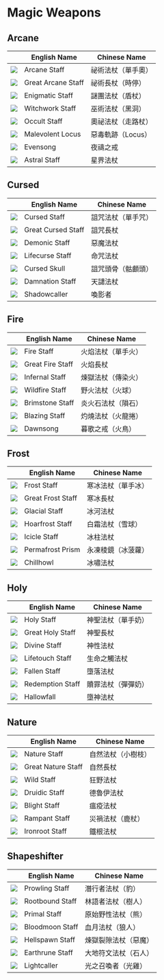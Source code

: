 # Magic Weapons

## Arcane

|| English Name | Chinese Name |
|---|---|---|
| ![](https://render.albiononline.com/v1/item/T8_MAIN_ARCANESTAFF@4.png) | Arcane Staff | 祕術法杖（單手奧） |
| ![](https://render.albiononline.com/v1/item/T8_2H_ARCANESTAFF@4.png) | Great Arcane Staff | 祕術長杖（時停） |
| ![](https://render.albiononline.com/v1/item/T8_2H_ENIGMATICSTAFF@4.png) | Enigmatic Staff | 謎團法杖（盾杖） |
| ![](https://render.albiononline.com/v1/item/T8_MAIN_ARCANESTAFF_UNDEAD@4.png) | Witchwork Staff | 巫術法杖（黑洞） |
| ![](https://render.albiononline.com/v1/item/T8_2H_ARCANESTAFF_HELL@4.png) | Occult Staff | 奧祕法杖（走路杖） |
| ![](https://render.albiononline.com/v1/item/T8_2H_ENIGMATICORB_MORGANA@4.png) | Malevolent Locus | 惡毒軌跡（Locus） |
| ![](https://render.albiononline.com/v1/item/T8_2H_ARCANE_RINGPAIR_AVALON@4.png) | Evensong | 夜禱之戒 |
| ![](https://render.albiononline.com/v1/item/T8_2H_ARCANESTAFF_CRYSTAL@4.png) | Astral Staff | 星界法杖 |

## Cursed

|| English Name | Chinese Name |
|---|---|---|
| ![](https://render.albiononline.com/v1/item/T8_MAIN_CURSEDSTAFF@4.png) | Cursed Staff | 詛咒法杖（單手咒） |
| ![](https://render.albiononline.com/v1/item/T8_2H_CURSEDSTAFF@4.png) | Great Cursed Staff | 詛咒長杖 |
| ![](https://render.albiononline.com/v1/item/T8_2H_DEMONICSTAFF@4.png) | Demonic Staff | 惡魔法杖 |
| ![](https://render.albiononline.com/v1/item/T8_MAIN_CURSEDSTAFF_UNDEAD@4.png) | Lifecurse Staff | 命咒法杖 |
| ![](https://render.albiononline.com/v1/item/T8_2H_SKULLORB_HELL@4.png) | Cursed Skull | 詛咒頭骨（骷顱頭） |
| ![](https://render.albiononline.com/v1/item/T8_2H_CURSEDSTAFF_MORGANA@4.png) | Damnation Staff | 天譴法杖 |
| ![](https://render.albiononline.com/v1/item/T8_MAIN_CURSEDSTAFF_AVALON@4.png) | Shadowcaller | 喚影者 |

## Fire

|| English Name | Chinese Name |
|---|---|---|
| ![](https://render.albiononline.com/v1/item/T8_MAIN_FIRESTAFF@4.png) | Fire Staff | 火焰法杖（單手火） |
| ![](https://render.albiononline.com/v1/item/T8_2H_FIRESTAFF@4.png) | Great Fire Staff | 火焰長杖 |
| ![](https://render.albiononline.com/v1/item/T8_2H_INFERNOSTAFF@4.png) | Infernal Staff | 煉獄法杖（傳染火） |
| ![](https://render.albiononline.com/v1/item/T8_MAIN_FIRESTAFF_KEEPER@4.png) | Wildfire Staff | 野火法杖（火球） |
| ![](https://render.albiononline.com/v1/item/T8_2H_FIRESTAFF_HELL@4.png) | Brimstone Staff | 炎火石法杖（隕石） |
| ![](https://render.albiononline.com/v1/item/T8_2H_INFERNOSTAFF_MORGANA@4.png) | Blazing Staff | 灼燒法杖（火龍捲） |
| ![](https://render.albiononline.com/v1/item/T8_2H_FIRE_RINGPAIR_AVALON@4.png) | Dawnsong | 暮歌之戒（火鳥） |

## Frost

|| English Name | Chinese Name |
|---|---|---|
| ![](https://render.albiononline.com/v1/item/T8_MAIN_FROSTSTAFF@4.png) | Frost Staff | 寒冰法杖（單手冰） |
| ![](https://render.albiononline.com/v1/item/T8_2H_FROSTSTAFF@4.png) | Great Frost Staff | 寒冰長杖 |
| ![](https://render.albiononline.com/v1/item/T8_2H_GLACIALSTAFF@4.png) | Glacial Staff | 冰河法杖 |
| ![](https://render.albiononline.com/v1/item/T8_MAIN_FROSTSTAFF_KEEPER@4.png) | Hoarfrost Staff | 白霜法杖（雪球） |
| ![](https://render.albiononline.com/v1/item/T8_2H_ICEGAUNTLETS_HELL@4.png) | Icicle Staff | 冰柱法杖 |
| ![](https://render.albiononline.com/v1/item/T8_2H_ICECRYSTAL_UNDEAD@4.png) | Permafrost Prism | 永凍稜鏡（冰菠蘿） |
| ![](https://render.albiononline.com/v1/item/T8_MAIN_FROSTSTAFF_AVALON@4.png) | Chillhowl | 冰嘯法杖 |

## Holy

|| English Name | Chinese Name |
|---|---|---|
| ![](https://render.albiononline.com/v1/item/T8_MAIN_HOLYSTAFF@4.png) | Holy Staff | 神聖法杖（單手奶） |
| ![](https://render.albiononline.com/v1/item/T8_2H_HOLYSTAFF@4.png) | Great Holy Staff | 神聖長杖 |
| ![](https://render.albiononline.com/v1/item/T8_2H_DIVINESTAFF@4.png) | Divine Staff | 神性法杖 |
| ![](https://render.albiononline.com/v1/item/T8_MAIN_HOLYSTAFF_MORGANA@4.png) | Lifetouch Staff | 生命之觸法杖 |
| ![](https://render.albiononline.com/v1/item/T8_2H_HOLYSTAFF_HELL@4.png) | Fallen Staff | 墮落法杖 |
| ![](https://render.albiononline.com/v1/item/T8_2H_HOLYSTAFF_UNDEAD@4.png) | Redemption Staff | 贖罪法杖（彈彈奶） |
| ![](https://render.albiononline.com/v1/item/T8_MAIN_HOLYSTAFF_AVALON@4.png) | Hallowfall | 墮神法杖 |

## Nature

|| English Name | Chinese Name |
|---|---|---|
| ![](https://render.albiononline.com/v1/item/T8_MAIN_NATURESTAFF@4.png) | Nature Staff | 自然法杖（小樹枝） |
| ![](https://render.albiononline.com/v1/item/T8_2H_NATURESTAFF@4.png) | Great Nature Staff | 自然長杖 |
| ![](https://render.albiononline.com/v1/item/T8_2H_WILDSTAFF@4.png) | Wild Staff | 狂野法杖 |
| ![](https://render.albiononline.com/v1/item/T8_MAIN_NATURESTAFF_KEEPER@4.png) | Druidic Staff | 德魯伊法杖 |
| ![](https://render.albiononline.com/v1/item/T8_2H_NATURESTAFF_HELL@4.png) | Blight Staff | 瘟疫法杖 |
| ![](https://render.albiononline.com/v1/item/T8_2H_NATURESTAFF_KEEPER@4.png) | Rampant Staff | 災禍法杖（鹿杖） |
| ![](https://render.albiononline.com/v1/item/T8_MAIN_NATURESTAFF_AVALON@4.png) | Ironroot Staff | 鐵根法杖 |

## Shapeshifter

|| English Name | Chinese Name |
|---|---|---|
| ![](https://render.albiononline.com/v1/item/T8_2H_SHAPESHIFTER_SET1@4.png) | Prowling Staff | 潛行者法杖（豹） |
| ![](https://render.albiononline.com/v1/item/T8_2H_SHAPESHIFTER_SET2@4.png) | Rootbound Staff | 林語者法杖（樹人） |
| ![](https://render.albiononline.com/v1/item/T8_2H_SHAPESHIFTER_SET3@4.png) | Primal Staff | 原始野性法杖（熊） |
| ![](https://render.albiononline.com/v1/item/T8_2H_SHAPESHIFTER_MORGANA@4.png) | Bloodmoon Staff | 血月法杖（狼人） |
| ![](https://render.albiononline.com/v1/item/T8_2H_SHAPESHIFTER_HELL@4.png) | Hellspawn Staff | 煉獄裂隙法杖（惡魔） |
| ![](https://render.albiononline.com/v1/item/T8_2H_SHAPESHIFTER_KEEPER@4.png) | Earthrune Staff | 大地符文法杖（石人） |
| ![](https://render.albiononline.com/v1/item/T8_2H_SHAPESHIFTER_AVALON@4.png) | Lightcaller | 光之召喚者（光雞） |

